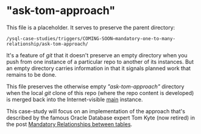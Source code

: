 # "ask-tom-approach"

This file is a placeholder. It serves to preserve the parent directory:

```
/ysql-case-studies/triggers/COMING-SOON—mandatory-one-to-many-relationship/ask-tom-approach/
```

It's a feature of _git_ that it doesn't preserve an empty directory when you push from one instance of a particular repo to another of its instances. But an empty directory carries information in that it signals planned work that remains to be done.

This file preserves the otherwise empty _"ask-tom-approach"_ directory when the local _git_ clone of this repo (where the repo content is developed) is merged back into the Internet-visible [main](https://github.com/YugabyteDB-Samples/ysql-case-studies) instance.

This case-study will focus on an implementation of the approach that's described by the famous Oracle Database expert Tom Kyte (now retired) in the post [Mandatory Relationships between tables](https://asktom.oracle.com/pls/apex/f?p=100:11:0::::P11_QUESTION_ID:22885524653897).